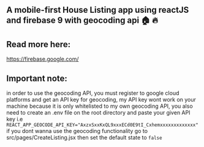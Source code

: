 ## A mobile-first House Listing app using reactJS and firebase 9 with geocoding api 🏠 🔥

## Read more here:
https://firebase.google.com/

## Important note:
in order to use the geocoding API, you must register to google cloud platforms and get an API key for geocoding,
my API key wont work on your machine because it is only whitelisted to my own geocoding API, you also need to create an .env file on the root directory and paste your given API key i.e `REACT_APP_GEOCODE_API_KEY="AxzxSxxKxQL9xxxECd0E9tI_Cxhemxxxxxxxxxxxxx"`
if you dont wanna use the geocoding functionality go to src/pages/CreateListing.jsx then set the default state to `false`
